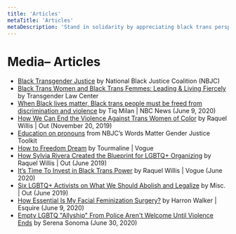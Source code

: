 ```yaml
---
title: 'Articles'
metaTitle: 'Articles'
metaDescription: 'Stand in solidarity by appreciating black trans perspectives.'
---
```


# Media– Articles

- [Black Transgender Justice](http://nbjc.org/black-transgender-justice) by National Black Justice Coalition (NBJC)
- [Black Trans Women and Black Trans Femmes: Leading & Living Fiercely](https://transgenderlawcenter.org/black-trans-women-black-trans-femmes-leading-living-fiercely) by Transgender Law Center
- [When Black lives matter, Black trans people must be freed from discrimination and violence](https://www.nbcnews.com/think/opinion/when-black-lives-matter-black-trans-people-must-be-freed-ncna1228316) by Tiq Milan | NBC News (June 9, 2020)
- [How We Can End the Violence Against Trans Women of Color](https://www.out.com/print/2019/11/20/how-we-can-end-violence-against-trans-women-color) by Raquel Willis | Out (November 20, 2019)
- [Education on pronouns](http://nbjc.org/words-matter-gender-justice-toolkit) from NBJC’s Words Matter Gender Justice Toolkit
- [How to Freedom Dream](https://www.vogue.com/article/filmmaker-and-activist-tourmaline-on-how-to-freedom-dream) by Tourmaline | Vogue
- [How Sylvia Rivera Created the Blueprint for LGBTQ+ Organizing](https://www.out.com/pride/2019/5/21/how-sylvia-rivera-created-blueprint-transgender-organizing) by Raquel Willis | Out (June 2019)
- [It’s Time To Invest in Black Trans Power](https://www.vogue.com/article/black-trans-lives-time-to-invest) by Raquel Willis | Vogue (June 2020)
- [Six LGBTQ+ Activists on What We Should Abolish and Legalize](https://www.out.com/out-exclusives/2019/6/10/six-lgbtq-activists-what-we-should-abolish-and-legalize-2069) by Misc. | Out (June 2019)
- [How Essential Is My Facial Feminization Surgery?](https://www.esquire.com/lifestyle/a32685343/facial-feminization-surgery-covid-19/) by Harron Walker | Esquire (June 9, 2020)
- [Empty LGBTQ "Allyship" From Police Aren't Welcome Until Violence Ends](https://www.teenvogue.com/story/no-empty-lgbtq-allyship-from-police) by Serena Sonoma (June 30, 2020)
